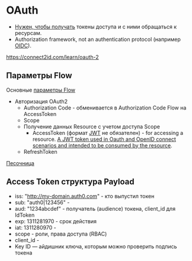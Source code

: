 # OAuth

- [Нужен, чтобы получать](https://habr.com/ru/company/dataart/blog/311376/) токены доступа и с ними обращаться к ресурсам. 
- Authorization framework, not an authentication protocol (например [OIDC](oidc.md)).

https://connect2id.com/learn/oauth-2
 
## Параметры Flow

Основные [параметры Flow](https://identityserver4.readthedocs.io/en/latest/quickstarts/1_client_credentials.html)
	
- Авторизация OAuth2
	- Authorization Code - обменивается в Authorization Code Flow на AccessToken
	- Scope
	- Получение данных Resource с учетом доступа Scope
		- AccessToken (формат [JWT](../jwt.md) не обязателен) - for accessing a resource. [A JWT token used in Oauth and OpenID connect scenarios and intended to be consumed by the resource](https://auth0.com/blog/id-token-access-token-what-is-the-difference/).
	- RefreshToken

[Песочница](https://openidconnect.net/)

## Access Token структура Payload

- iss: "http://my-domain.auth0.com" - кто выпустил токен
- sub: "auth0|123456" - 
- aud: "1234abcdef" - получатель (audience) токена, client_id для IdToken
- exp: 1311281970 - срок действия
- iat: 1311280970 - 
- scope - роли, права доступа (RBAC) 
- client_id - 
- Key ID — айдишник ключа, которым можно проверить подпись токена